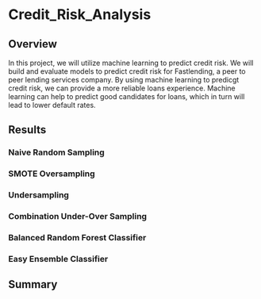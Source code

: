 # Credit_Risk_Analysis

## Overview
In this project, we will utilize machine learning to predict credit risk. We will build and evaluate models to predict credit risk for Fastlending, a peer to peer lending services company. By using machine learning to predicgt credit risk, we can provide a more reliable loans experience. Machine learning can help to predict good candidates for loans, which in turn will lead to lower default rates. 

## Results

### Naive Random Sampling

### SMOTE Oversampling

### Undersampling

### Combination Under-Over Sampling

### Balanced Random Forest Classifier

### Easy Ensemble Classifier

## Summary
